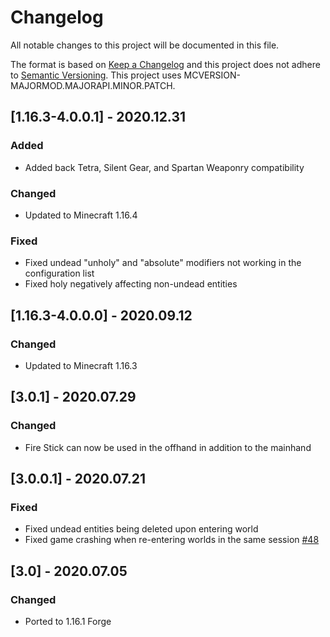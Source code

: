 # Changelog
All notable changes to this project will be documented in this file.

The format is based on [Keep a Changelog](http://keepachangelog.com/en/1.0.0/) and this project does not adhere to [Semantic Versioning](http://semver.org/spec/v2.0.0.html).
This project uses MCVERSION-MAJORMOD.MAJORAPI.MINOR.PATCH.

## [1.16.3-4.0.0.1] - 2020.12.31
### Added
- Added back Tetra, Silent Gear, and Spartan Weaponry compatibility
### Changed
- Updated to Minecraft 1.16.4
### Fixed
- Fixed undead "unholy" and "absolute" modifiers not working in the configuration list
- Fixed holy negatively affecting non-undead entities

## [1.16.3-4.0.0.0] - 2020.09.12
### Changed
- Updated to Minecraft 1.16.3

## [3.0.1] - 2020.07.29
### Changed
- Fire Stick can now be used in the offhand in addition to the mainhand

## [3.0.0.1] - 2020.07.21
### Fixed
- Fixed undead entities being deleted upon entering world
- Fixed game crashing when re-entering worlds in the same session [#48](https://github.com/TheIllusiveC4/Consecration/issues/48)

## [3.0] - 2020.07.05
### Changed
- Ported to 1.16.1 Forge